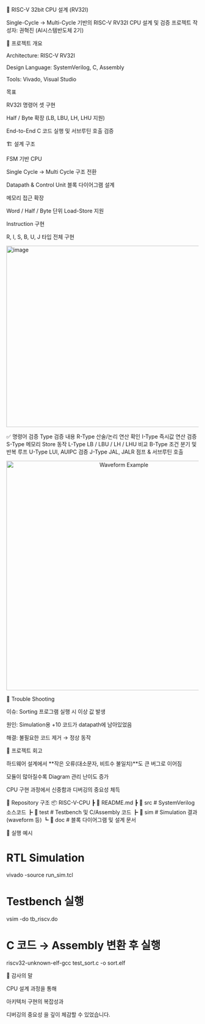 🚀 RISC-V 32bit CPU 설계 (RV32I)

Single-Cycle → Multi-Cycle 기반의 RISC-V RV32I CPU 설계 및 검증 프로젝트
작성자: 권혁진 (AI시스템반도체 2기)

📌 프로젝트 개요

Architecture: RISC-V RV32I

Design Language: SystemVerilog, C, Assembly

Tools: Vivado, Visual Studio

목표

RV32I 명령어 셋 구현

Half / Byte 확장 (LB, LBU, LH, LHU 지원)

End-to-End C 코드 실행 및 서브루틴 호출 검증

🏗️ 설계 구조

FSM 기반 CPU

Single Cycle → Multi Cycle 구조 전환

Datapath & Control Unit 블록 다이어그램 설계

메모리 접근 확장

Word / Half / Byte 단위 Load-Store 지원

Instruction 구현

R, I, S, B, U, J 타입 전체 구현

<img width="820" height="474" alt="image" src="https://github.com/user-attachments/assets/a094cf96-60f0-4e18-8eb0-e6375629d00f" />

✅ 명령어 검증
Type	검증 내용
R-Type	산술/논리 연산 확인
I-Type	즉시값 연산 검증
S-Type	메모리 Store 동작
L-Type	LB / LBU / LH / LHU 비교
B-Type	조건 분기 및 반복 루프
U-Type	LUI, AUIPC 검증
J-Type	JAL, JALR 점프 & 서브루틴 호출
<p align="center"> <img src="doc/waveform_rtype.png" width="600" alt="Waveform Example"/> </p>
🔎 Trouble Shooting

이슈: Sorting 프로그램 실행 시 이상 값 발생

원인: Simulation용 +10 코드가 datapath에 남아있었음

해결: 불필요한 코드 제거 → 정상 동작

📝 프로젝트 회고

하드웨어 설계에서 **작은 오류(대소문자, 비트수 불일치)**도 큰 버그로 이어짐

모듈이 많아질수록 Diagram 관리 난이도 증가

CPU 구현 과정에서 신중함과 디버깅의 중요성 체득

📂 Repository 구조
📦 RISC-V-CPU
 ┣ 📜 README.md
 ┣ 📂 src          # SystemVerilog 소스코드
 ┣ 📂 test         # Testbench 및 C/Assembly 코드
 ┣ 📂 sim          # Simulation 결과 (waveform 등)
 ┗ 📂 doc          # 블록 다이어그램 및 설계 문서

🎯 실행 예시
# RTL Simulation
vivado -source run_sim.tcl

# Testbench 실행
vsim -do tb_riscv.do

# C 코드 → Assembly 변환 후 실행
riscv32-unknown-elf-gcc test_sort.c -o sort.elf

🙏 감사의 말

CPU 설계 과정을 통해

아키텍처 구현의 복잡성과

디버깅의 중요성
을 깊이 체감할 수 있었습니다.
